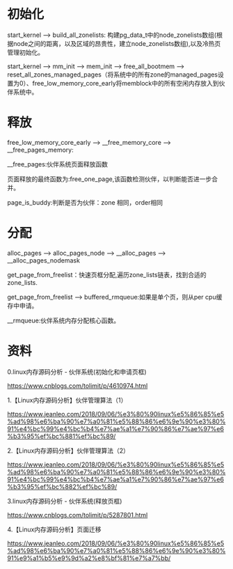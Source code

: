# 初始化

start_kernel --> build_all_zonelists: 构建pg_data_t中的node_zonelists数组(根据node之间的距离，以及区域的昂贵性，建立node_zonelists数组),以及冷热页管理初始化。

start_kernel --> mm_init --> mem_init --> free_all_bootmem --> reset_all_zones_managed_pages（将系统中的所有zone的managed_pages设置为0）、free_low_memory_core_early将memblock中的所有空闲内存放入到伙伴系统中。

# 释放

free_low_memory_core_early --> __free_memory_core --> __free_pages_memory:


__free_pages:伙伴系统页面释放函数

页面释放的最终函数为:free_one_page,该函数检测伙伴，以判断能否进一步合并。


page_is_buddy:判断是否为伙伴：zone 相同，order相同 

# 分配

alloc_pages --> alloc_pages_node --> __alloc_pages --> __alloc_pages_nodemask

get_page_from_freelist：快速页框分配,遍历zone_lists链表，找到合适的zone_lists.

get_page_from_freelist --> buffered_rmqueue:如果是单个页，则从per cpu缓存中申请。


__rmqueue:伙伴系统内存分配核心函数。

# 资料

0.linux内存源码分析 - 伙伴系统(初始化和申请页框)

https://www.cnblogs.com/tolimit/p/4610974.html

1.【Linux内存源码分析】伙伴管理算法（1）

https://www.jeanleo.com/2018/09/06/%e3%80%90linux%e5%86%85%e5%ad%98%e6%ba%90%e7%a0%81%e5%88%86%e6%9e%90%e3%80%91%e4%bc%99%e4%bc%b4%e7%ae%a1%e7%90%86%e7%ae%97%e6%b3%95%ef%bc%881%ef%bc%89/

2.【Linux内存源码分析】伙伴管理算法（2）

https://www.jeanleo.com/2018/09/06/%e3%80%90linux%e5%86%85%e5%ad%98%e6%ba%90%e7%a0%81%e5%88%86%e6%9e%90%e3%80%91%e4%bc%99%e4%bc%b4%e7%ae%a1%e7%90%86%e7%ae%97%e6%b3%95%ef%bc%882%ef%bc%89/

3.linux内存源码分析 - 伙伴系统(释放页框)

https://www.cnblogs.com/tolimit/p/5287801.html

4.【Linux内存源码分析】页面迁移

https://www.jeanleo.com/2018/09/06/%e3%80%90linux%e5%86%85%e5%ad%98%e6%ba%90%e7%a0%81%e5%88%86%e6%9e%90%e3%80%91%e9%a1%b5%e9%9d%a2%e8%bf%81%e7%a7%bb/